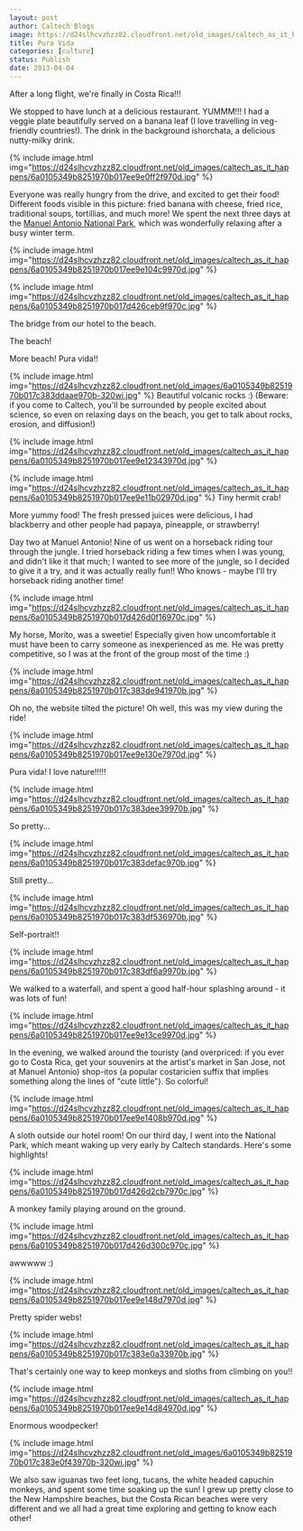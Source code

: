 ```yaml
---
layout: post
author: Caltech Blogs
image: https://d24slhcvzhzz82.cloudfront.net/old_images/caltech_as_it_happens/6a0105349b8251970b017d426ce1b9970c.jpg
title: Pura Vida 
categories: [culture]
status: Publish
date: 2013-04-04
---
```


After a long flight, we're finally in Costa Rica!!!

We stopped to have lunch at a delicious restaurant. YUMMM!!! I had a veggie plate beautifully served on a banana leaf (I love travelling in veg-friendly countries!). The drink in the background ishorchata, a delicious nutty-milky drink. 

{% include image.html img="https://d24slhcvzhzz82.cloudfront.net/old_images/caltech_as_it_happens/6a0105349b8251970b017ee9e0ff2f970d.jpg" %}

Everyone was really hungry from the drive, and excited to get their food! Different foods visible in this picture: fried banana with cheese, fried rice, traditional soups, tortillias, and much more!
We spent the next three days at the <a href="https://en.wikipedia.org/wiki/Manuel_Antonio_National_Park" target="_self" title="Manuel Antonio National Park">Manuel Antonio National Park</a>, which was wonderfully relaxing after a busy winter term.


{% include image.html img="https://d24slhcvzhzz82.cloudfront.net/old_images/caltech_as_it_happens/6a0105349b8251970b017ee9e104c9970d.jpg" %}

{% include image.html img="https://d24slhcvzhzz82.cloudfront.net/old_images/caltech_as_it_happens/6a0105349b8251970b017d426ceb9f970c.jpg" %}

The bridge from our hotel to the beach. 

The beach!

More beach! Pura vida!!


{% include image.html img="https://d24slhcvzhzz82.cloudfront.net/old_images/6a0105349b8251970b017c383ddaae970b-320wi.jpg" %}
Beautiful volcanic rocks :) (Beware: if you come to Caltech, you'll be surrounded by people excited about science, so even on relaxing days on the beach, you get to talk about rocks, erosion, and diffusion!)


{% include image.html img="https://d24slhcvzhzz82.cloudfront.net/old_images/caltech_as_it_happens/6a0105349b8251970b017ee9e12343970d.jpg" %}


{% include image.html img="https://d24slhcvzhzz82.cloudfront.net/old_images/caltech_as_it_happens/6a0105349b8251970b017ee9e11b02970d.jpg" %}
Tiny hermit crab! 

More yummy food! The fresh pressed juices were delicious, I had blackberry and other people had papaya, pineapple, or strawberry! 

Day two at Manuel Antonio! Nine of us went on a horseback riding tour through the jungle. I tried horseback riding a few times when I was young, and didn't like it that much; I wanted to see more of the jungle, so I decided to give it a try, and it was actually really fun!! Who knows - maybe I'll try horseback riding another time! 


{% include image.html img="https://d24slhcvzhzz82.cloudfront.net/old_images/caltech_as_it_happens/6a0105349b8251970b017d426d0f16970c.jpg" %}

My horse, Morito, was a sweetie!  Especially given how uncomfortable it must have been to carry someone as inexperienced as me. He was pretty competitive, so I was at the front of the group most of the time :) 


{% include image.html img="https://d24slhcvzhzz82.cloudfront.net/old_images/caltech_as_it_happens/6a0105349b8251970b017c383de941970b.jpg" %}

Oh no, the website tilted the picture! Oh well, this was my view during the ride!

{% include image.html img="https://d24slhcvzhzz82.cloudfront.net/old_images/caltech_as_it_happens/6a0105349b8251970b017ee9e130e7970d.jpg" %}

Pura vida! I love nature!!!!!

{% include image.html img="https://d24slhcvzhzz82.cloudfront.net/old_images/caltech_as_it_happens/6a0105349b8251970b017c383dee39970b.jpg" %}

So pretty...


{% include image.html img="https://d24slhcvzhzz82.cloudfront.net/old_images/caltech_as_it_happens/6a0105349b8251970b017c383defac970b.jpg" %}

Still pretty... 

{% include image.html img="https://d24slhcvzhzz82.cloudfront.net/old_images/caltech_as_it_happens/6a0105349b8251970b017c383df536970b.jpg" %}

Self-portrait!!

{% include image.html img="https://d24slhcvzhzz82.cloudfront.net/old_images/caltech_as_it_happens/6a0105349b8251970b017c383df6a9970b.jpg" %}

We walked to a waterfall, and spent a good half-hour splashing around - it was lots of fun!

{% include image.html img="https://d24slhcvzhzz82.cloudfront.net/old_images/caltech_as_it_happens/6a0105349b8251970b017ee9e13ce9970d.jpg" %}

In the evening, we walked around the touristy (and overpriced: if you ever go to Costa Rica, get your souvenirs at the artist's market in San Jose, not at Manuel Antonio) shop-itos (a popular costaricien suffix that implies something along the lines of "cute little"). So colorful!

{% include image.html img="https://d24slhcvzhzz82.cloudfront.net/old_images/caltech_as_it_happens/6a0105349b8251970b017ee9e1408b970d.jpg" %}

A sloth outside our hotel room!
On our third day, I went into the National Park, which meant waking up very early by Caltech standards. Here's some highlights!


{% include image.html img="https://d24slhcvzhzz82.cloudfront.net/old_images/caltech_as_it_happens/6a0105349b8251970b017d426d2cb7970c.jpg" %}

A monkey family playing around on the ground.


{% include image.html img="https://d24slhcvzhzz82.cloudfront.net/old_images/caltech_as_it_happens/6a0105349b8251970b017d426d300c970c.jpg" %}

awwwww :)

{% include image.html img="https://d24slhcvzhzz82.cloudfront.net/old_images/caltech_as_it_happens/6a0105349b8251970b017ee9e148d7970d.jpg" %}

Pretty spider webs!

{% include image.html img="https://d24slhcvzhzz82.cloudfront.net/old_images/caltech_as_it_happens/6a0105349b8251970b017c383e0a33970b.jpg" %}

That's certainly one way to keep monkeys and sloths from climbing on you!!

{% include image.html img="https://d24slhcvzhzz82.cloudfront.net/old_images/caltech_as_it_happens/6a0105349b8251970b017ee9e14d84970d.jpg" %}

Enormous woodpecker!

{% include image.html img="https://d24slhcvzhzz82.cloudfront.net/old_images/6a0105349b8251970b017c383e0f43970b-320wi.jpg" %}

We also saw iguanas two feet long, tucans, the white headed capuchin monkeys, and spent some time soaking up the sun! I grew up pretty close to the New Hampshire beaches, but the Costa Rican beaches were very different and we all had a great time exploring and getting to know each other!
